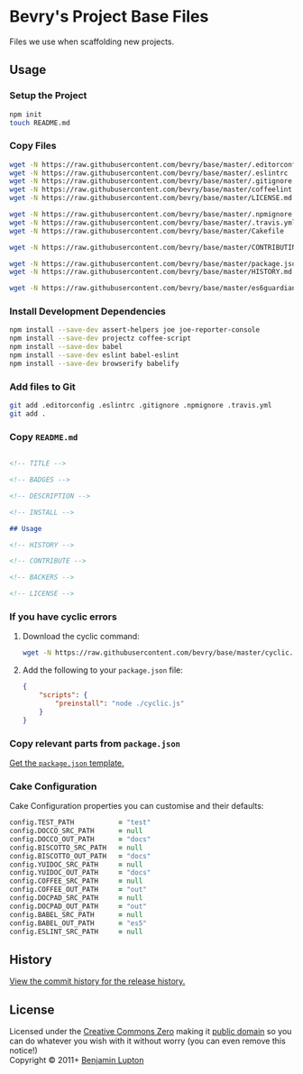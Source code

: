 # Bevry's Project Base Files
Files we use when scaffolding new projects.


## Usage

### Setup the Project

``` bash
npm init
touch README.md
```


### Copy Files

``` bash
wget -N https://raw.githubusercontent.com/bevry/base/master/.editorconfig
wget -N https://raw.githubusercontent.com/bevry/base/master/.eslintrc
wget -N https://raw.githubusercontent.com/bevry/base/master/.gitignore
wget -N https://raw.githubusercontent.com/bevry/base/master/coffeelint.json
wget -N https://raw.githubusercontent.com/bevry/base/master/LICENSE.md

wget -N https://raw.githubusercontent.com/bevry/base/master/.npmignore
wget -N https://raw.githubusercontent.com/bevry/base/master/.travis.yml
wget -N https://raw.githubusercontent.com/bevry/base/master/Cakefile

wget -N https://raw.githubusercontent.com/bevry/base/master/CONTRIBUTING.md

wget -N https://raw.githubusercontent.com/bevry/base/master/package.json
wget -N https://raw.githubusercontent.com/bevry/base/master/HISTORY.md

wget -N https://raw.githubusercontent.com/bevry/base/master/es6guardian.js
```

### Install Development Dependencies

``` bash
npm install --save-dev assert-helpers joe joe-reporter-console
npm install --save-dev projectz coffee-script
npm install --save-dev babel
npm install --save-dev eslint babel-eslint
npm install --save-dev browserify babelify
```


### Add files to Git

``` bash
git add .editorconfig .eslintrc .gitignore .npmignore .travis.yml
git add .
```


### Copy `README.md`

``` markdown

<!-- TITLE -->

<!-- BADGES -->

<!-- DESCRIPTION -->

<!-- INSTALL -->

## Usage

<!-- HISTORY -->

<!-- CONTRIBUTE -->

<!-- BACKERS -->

<!-- LICENSE -->
```


### If you have cyclic errors

1. Download the cyclic command:

	``` bash
	wget -N https://raw.githubusercontent.com/bevry/base/master/cyclic.js
	```

1. Add the following to your `package.json` file:

	``` json
	{
		"scripts": {
			"preinstall": "node ./cyclic.js"
		}
	}
	```


### Copy relevant parts from `package.json`

[Get the `package.json` template.](https://github.com/bevry/base/blob/master/package.json)


### Cake Configuration

Cake Configuration properties you can customise and their defaults:

``` coffee
config.TEST_PATH           = "test"
config.DOCCO_SRC_PATH      = null
config.DOCCO_OUT_PATH      = "docs"
config.BISCOTTO_SRC_PATH   = null
config.BISCOTTO_OUT_PATH   = "docs"
config.YUIDOC_SRC_PATH     = null
config.YUIDOC_OUT_PATH     = "docs"
config.COFFEE_SRC_PATH     = null
config.COFFEE_OUT_PATH     = "out"
config.DOCPAD_SRC_PATH     = null
config.DOCPAD_OUT_PATH     = "out"
config.BABEL_SRC_PATH      = null
config.BABEL_OUT_PATH      = "es5"
config.ESLINT_SRC_PATH     = null
```


## History

[View the commit history for the release history.](https://github.com/bevry/base/commits/master)


## License
Licensed under the [Creative Commons Zero](http://creativecommons.org/publicdomain/zero/1.0/) making it [public domain](https://en.wikipedia.org/wiki/Public_domain) so you can do whatever you wish with it without worry (you can even remove this notice!)
<br/>Copyright &copy; 2011+ [Benjamin Lupton](http://balupton.com)
